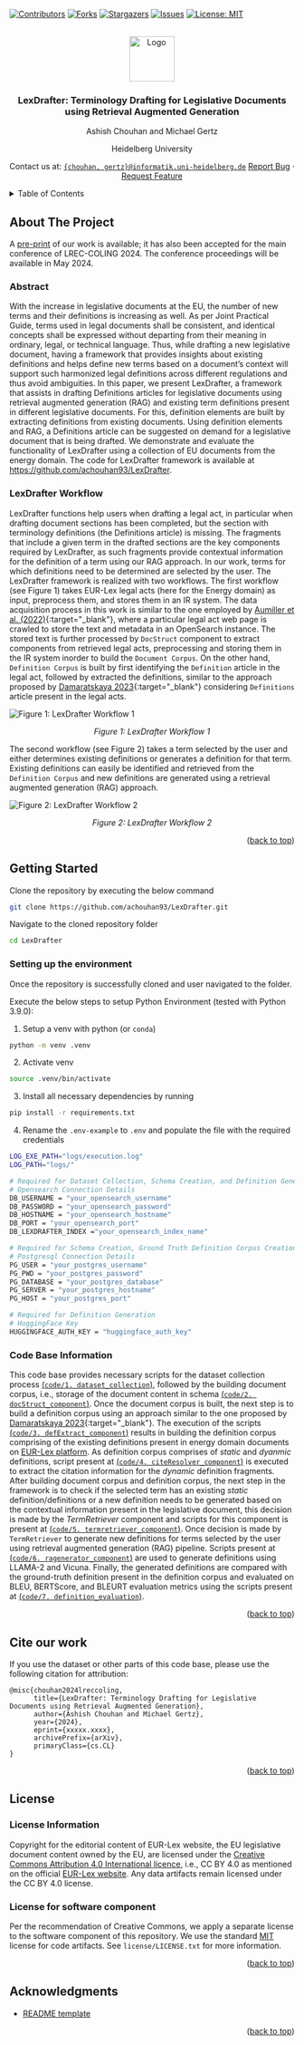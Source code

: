 <a name="readme-top"></a>
[![Contributors][contributors-shield]][contributors-url]
[![Forks](https://img.shields.io/github/forks/achouhan93/LexDrafter.svg?style=for-the-badge)](https://github.com/achouhan93/LexDrafter/forks)
[![Stargazers][stars-shield]][stars-url]
[![Issues][issues-shield]][issues-url]
[![License: MIT](https://img.shields.io/badge/License-MIT-green.svg)][license-url]

<!-- PROJECT LOGO -->
<br />
<div align="center">
  <a href="https://github.com/achouhan93/LexDrafter">
    <img src="images/legal-document.png" alt="Logo" width="80" height="80">
  </a>

  <h3 align="center">LexDrafter: Terminology Drafting for Legislative Documents using Retrieval Augmented Generation</h3>

  <p align="center">
   Ashish Chouhan and Michael Gertz 
   
   Heidelberg University
   
   Contact us at: [`{chouhan, gertz}@informatik.uni-heidelberg.de`](mailto:chouhan@informatik.uni-heidelberg.de)
    <a href="https://github.com/achouhan93/LexDrafter/issues">Report Bug</a> · <a href="https://github.com/achouhan93/LexDrafter/issues">Request Feature</a>
  </p>
</div>



<!-- TABLE OF CONTENTS -->
<details>
  <summary>Table of Contents</summary>
  <ol>
    <li>
      <a href="#about-the-project">About The Project</a>
      <ul>
        <li><a href="#abstract">Abstract</a></li>
        <li><a href="#lexdrafter-workflow">LexDrafter Workflow</a></li>
      </ul>
    </li>
    <li>
      <a href="#getting-started">Getting Started</a>
      <ul>
        <li><a href="#setting-up-the-environment">Setting up the environment</a></li>
        <li><a href="#code-base-information">Code Base Information</a></li>
      </ul>
    </li>
    <li><a href="#cite-our-work">Cite our work</a></li>
    <li><a href="#license">License</a></li>
    <li><a href="#acknowledgments">Acknowledgments</a></li>
  </ol>
</details>



<!-- ABOUT THE PROJECT -->
## About The Project
A [pre-print](https://arxiv.org/abs/xxxxx) of our work is available; it has also been accepted for the main conference of LREC-COLING 2024. The conference proceedings will be available in May 2024.

### Abstract
With the increase in legislative documents at the EU, the number of new terms and their definitions is increasing as well. As per Joint Practical Guide, terms used in legal documents shall be consistent, and identical concepts
shall be expressed without departing from their meaning in ordinary, legal, or technical language. Thus, while drafting a new legislative document, having a framework that provides insights about existing definitions and
helps define new terms based on a document’s context will support such harmonized legal definitions across different regulations and thus avoid ambiguities. In this paper, we present LexDrafter, a framework that assists in drafting Definitions articles for legislative documents using retrieval augmented generation (RAG) and existing term definitions present in different legislative documents. For this, definition elements are built by extracting definitions from existing documents. Using definition elements and RAG, a Definitions article can be suggested on demand for a legislative document that is being drafted. We demonstrate and evaluate the functionality of LexDrafter using a collection of EU documents from the energy domain. The code for LexDrafter framework is available at https://github.com/achouhan93/LexDrafter.

### LexDrafter Workflow
LexDrafter functions help users when drafting a legal act, in particular when drafting document sections has been completed, but the section with terminology definitions (the Definitions article) is missing. The fragments that include a given term in the drafted sections are the key components required
by LexDrafter, as such fragments provide contextual information for the definition of a term using our
RAG approach. In our work, terms for which definitions need to be determined are selected by the user. The LexDrafter framework is realized with two workflows. The first workflow (see Figure 1) takes EUR-Lex legal acts (here for the Energy domain) as input, preprocess them, and stores them in an IR system. The data acquisition process in this work is similar to the one employed by [Aumiller et al. (2022)](https://aclanthology.org/2022.emnlp-main.519/){:target="_blank"}, where a particular legal act web page is crawled to store the text and metadata in an OpenSearch instance. The stored text is further processed by `DocStruct` component to extract components from retrieved legal acts,
preprocessing and storing them in the IR system inorder to build the `Document Corpus`. On the other hand, `Definition Corpus` is built by first identifying the `Definition` article in the legal act, followed by extracted the definitions, similar to the approach proposed by [Damaratskaya 2023](https://link.springer.com/chapter/10.1007/978-3-031-47112-4_14){:target="_blank"} considering `Definitions` article present in the legal acts.

![Figure 1: LexDrafter Workflow 1][workflow-screenshot-1] <p align="center">_Figure 1: LexDrafter Workflow 1_</p>

The second workflow (see Figure 2) takes a term selected by the user and either determines existing definitions or generates a definition for that term. Existing definitions can easily be identified and retrieved from the `Definition Corpus` and new definitions are generated using a retrieval augmented generation (RAG) approach.  

![Figure 2: LexDrafter Workflow 2][workflow-screenshot-2] <p align="center">_Figure 2: LexDrafter Workflow 2_</p>

<p align="right">(<a href="#readme-top">back to top</a>)</p>

<!-- GETTING STARTED -->
## Getting Started

Clone the repository by executing the below command
  ```sh
  git clone https://github.com/achouhan93/LexDrafter.git
  ```

Navigate to the cloned repository folder
  ```sh
  cd LexDrafter
  ```

### Setting up the environment
Once the repository is successfully cloned and user navigated to the folder. 

Execute the below steps to setup Python Environment (tested with Python 3.9.0):
  1. Setup a venv with python (or `conda`)

  ```sh
  python -m venv .venv
  ```

2. Activate venv

  ```sh
  source .venv/bin/activate
  ```

3. Install all necessary dependencies by running

  ```sh
  pip install -r requirements.txt
  ```

4. Rename the `.env-example` to `.env` and populate the file with the required credentials

```sh
LOG_EXE_PATH="logs/execution.log"
LOG_PATH="logs/"

# Required for Dataset Collection, Schema Creation, and Definition Generation 
# Opensearch Connection Details
DB_USERNAME = "your_opensearch_username"
DB_PASSWORD = "your_opensearch_password"
DB_HOSTNAME = "your_opensearch_hostname"
DB_PORT = "your_opensearch_port"
DB_LEXDRAFTER_INDEX ="your_opensearch_index_name"

# Required for Schema Creation, Ground Truth Definition Corpus Creation, and Definition Generation
# Postgresql Connection Details
PG_USER = "your_postgres_username"
PG_PWD = "your_postgres_password"
PG_DATABASE = "your_postgres_database"
PG_SERVER = "your_postgres_hostname"
PG_HOST = "your_postgres_port"

# Required for Definition Generation
# HuggingFace Key
HUGGINGFACE_AUTH_KEY = "huggingface_auth_key"
```

### Code Base Information
This code base provides necessary scripts for the dataset collection process [(`code/1. dataset_collection`)](https://github.com/achouhan93/LexDrafter/tree/main/code/1.%20dataset_collection), followed by the building document corpus, i.e., storage of the document content in schema [(`code/2. docStruct_component`)](https://github.com/achouhan93/LexDrafter/tree/main/code/2.%20docStruct_component). Once the document corpus is built, the next step is to build a definition corpus using an approach similar to the one proposed by [Damaratskaya 2023](https://link.springer.com/chapter/10.1007/978-3-031-47112-4_14){:target="_blank"}. The execution of the scripts [(`code/3. defExtract_component`)](https://github.com/achouhan93/LexDrafter/tree/main/code/3.%20defExtract_component) results in building the definition corpus comprising of the existing definitions present in energy domain documents on [EUR-Lex platform](https://eur-lex.europa.eu/search.html?name=browse-by%3Alegislation-in-force&type=named&displayProfile=allRelAllConsDocProfile&qid=1710260444909&CC_1_CODED=12). As definition corpus comprises of _static_ and _dyanmic_ definitions, script present at [(`code/4. citeResolver_component`)](https://github.com/achouhan93/LexDrafter/tree/main/code/4.%20citeResolver_component) is executed to extract the citation information for the _dynamic_ definition fragments. After building document corpus and definition corpus, the next step in the framework is to check if the selected term has an existing _static_ definition/definitions or a new definition needs to be generated based on the contextual information present in the legislative document, this decision is made by the _TermRetriever_ component and scripts for this component is present at [(`code/5. termretriever_component`)](https://github.com/achouhan93/LexDrafter/tree/main/code/6.%20termretriever_component). Once decision is made by `TermRetriever` to generate new definitions for terms selected by the user using retrieval augmented generation (RAG) pipeline. Scripts present at [(`code/6. ragenerator_component`)](https://github.com/achouhan93/LexDrafter/tree/main/code/6.%20ragenerator_component) are used to generate definitions using LLAMA-2 and Vicuna. Finally, the generated definitions are compared with the ground-truth definition present in the definition corpus and evaluated on BLEU, BERTScore, and BLEURT evaluation metrics using the scripts present at [(`code/7. definition_evaluation`)](https://github.com/achouhan93/LexDrafter/tree/main/code/7.%20definition_evaluation).

<p align="right">(<a href="#readme-top">back to top</a>)</p>

<!-- CITATION -->
## Cite our work
If you use the dataset or other parts of this code base, please use the following citation for attribution:

```
@misc{chouhan2024lreccoling,
      title={LexDrafter: Terminology Drafting for Legislative Documents using Retrieval Augmented Generation}, 
      author={Ashish Chouhan and Michael Gertz},
      year={2024},
      eprint={xxxxx.xxxx},
      archivePrefix={arXiv},
      primaryClass={cs.CL}
}
```

<p align="right">(<a href="#readme-top">back to top</a>)</p>

<!-- LICENSE -->
## License

### License Information
Copyright for the editorial content of EUR-Lex website, the EU legislative document content owned by the EU, are licensed under the [Creative Commons Attribution 4.0 International licence](https://creativecommons.org/licenses/by/4.0/), i.e., CC BY 4.0 as mentioned on the official [EUR-Lex website](https://eur-lex.europa.eu/content/legal-notice/legal-notice.html#2.%20droits).  Any data artifacts remain licensed under the CC BY 4.0 license.

### License for software component
Per the recommendation of Creative Commons, we apply a separate license to the software component of this repository. We use the standard [MIT](https://choosealicense.com/licenses/mit/) license for code artifacts.
See `license/LICENSE.txt` for more information.

<p align="right">(<a href="#readme-top">back to top</a>)</p>

<!-- ACKNOWLEDGMENTS -->
## Acknowledgments

* [README template](https://github.com/othneildrew/Best-README-Template)

<p align="right">(<a href="#readme-top">back to top</a>)</p>

<!-- MARKDOWN LINKS & IMAGES -->
<!-- https://www.markdownguide.org/basic-syntax/#reference-style-links -->
[contributors-shield]: https://img.shields.io/github/contributors/achouhan93/LexDrafter.svg?style=for-the-badge
[contributors-url]: https://github.com/achouhan93/LexDrafter/graphs/contributors
[forks-shield]: https://img.shields.io/github/forks/achouhan93/LexDrafter.svg?style=for-the-badge
[forks-url]: https://github.com/achouhan93/LexDrafter/forks
[stars-shield]: https://img.shields.io/github/stars/achouhan93/LexDrafter.svg?style=for-the-badge
[stars-url]: https://github.com/achouhan93/LexDrafter/stargazers
[issues-shield]: https://img.shields.io/github/issues/achouhan93/LexDrafter.svg?style=for-the-badge
[issues-url]: https://github.com/achouhan93/LexDrafter/issues
[license-shield]: https://img.shields.io/github/license/achouhan93/LexDrafter.svg?style=for-the-badge
[license-url]: https://github.com/achouhan93/LexDrafter/blob/master/license/LICENSE.txt
[workflow-screenshot-1]: images/lexdrafterworkflow1.png
[workflow-screenshot-2]: images/lexdrafterworkflow2.png
